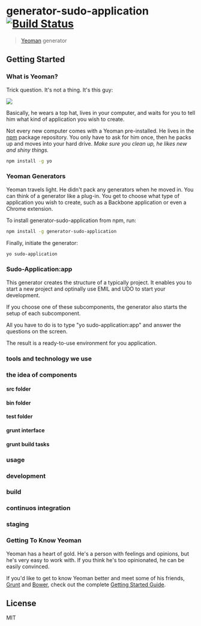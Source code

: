 # generator-sudo-application [![Build Status](https://secure.travis-ci.org/wirsich/generator-sudo-application.png?branch=master)](https://travis-ci.org/wirsich/generator-sudo-application)

> [Yeoman](http://yeoman.io) generator


## Getting Started

### What is Yeoman?

Trick question. It's not a thing. It's this guy:

![](http://i.imgur.com/JHaAlBJ.png)

Basically, he wears a top hat, lives in your computer, and waits for you to tell him what kind of application you wish to create.

Not every new computer comes with a Yeoman pre-installed. He lives in the [npm](https://npmjs.org) package repository. You only have to ask for him once, then he packs up and moves into your hard drive. *Make sure you clean up, he likes new and shiny things.*

```bash
npm install -g yo
```

### Yeoman Generators

Yeoman travels light. He didn't pack any generators when he moved in. You can think of a generator like a plug-in. You get to choose what type of application you wish to create, such as a Backbone application or even a Chrome extension.

To install generator-sudo-application from npm, run:

```bash
npm install -g generator-sudo-application
```

Finally, initiate the generator:

```bash
yo sudo-application
```

### Sudo-Application:app

This generator creates the structure of a typically project.
It enables you to start a new project and optinally use EMIL and UDO to start your development.

If you choose one of these subcomponents, the generator also starts the setup of each subcomponent.

All you have to do is to type "yo sudo-application:app" and answer the questions on the screen.


The result is a ready-to-use environment for you application.

### tools and technology we use
### the idea of components

#### src folder
#### bin folder
#### test folder

#### grunt interface

#### grunt build tasks

### usage

### development
### build
### continuos integration
### staging


### Getting To Know Yeoman

Yeoman has a heart of gold. He's a person with feelings and opinions, but he's very easy to work with. If you think he's too opinionated, he can be easily convinced.

If you'd like to get to know Yeoman better and meet some of his friends, [Grunt](http://gruntjs.com) and [Bower](http://bower.io), check out the complete [Getting Started Guide](https://github.com/yeoman/yeoman/wiki/Getting-Started).


## License

MIT
